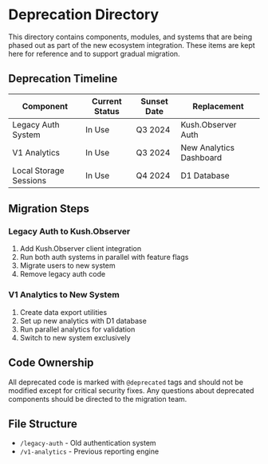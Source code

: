 # Deprecation Directory

This directory contains components, modules, and systems that are being phased out as part of the new ecosystem integration. These items are kept here for reference and to support gradual migration.

## Deprecation Timeline

| Component | Current Status | Sunset Date | Replacement |
|-----------|---------------|-------------|-------------|
| Legacy Auth System | In Use | Q3 2024 | Kush.Observer Auth |
| V1 Analytics | In Use | Q3 2024 | New Analytics Dashboard |
| Local Storage Sessions | In Use | Q4 2024 | D1 Database |

## Migration Steps

### Legacy Auth to Kush.Observer

1. Add Kush.Observer client integration
2. Run both auth systems in parallel with feature flags
3. Migrate users to new system
4. Remove legacy auth code

### V1 Analytics to New System

1. Create data export utilities
2. Set up new analytics with D1 database
3. Run parallel analytics for validation
4. Switch to new system exclusively

## Code Ownership

All deprecated code is marked with `@deprecated` tags and should not be modified except for critical security fixes. Any questions about deprecated components should be directed to the migration team.

## File Structure

- `/legacy-auth` - Old authentication system
- `/v1-analytics` - Previous reporting engine 
